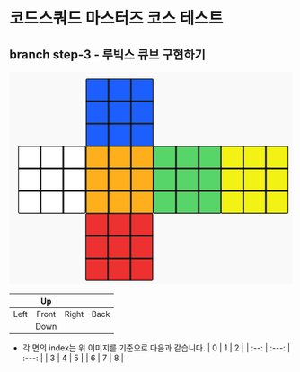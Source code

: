 # 코드스쿼드 마스터즈 코스 테스트

## branch step-3 - 루빅스 큐브 구현하기

![RubiksCube](./rubikscube_2d.png)

|      |  Up   |       |      |
| :--: | :---: | :---: | :--: |
| Left | Front | Right | Back |
|      | Down  |       |      |

- 각 면의 index는 위 이미지를 기준으로 다음과 같습니다.
  | 0 | 1 | 2 |
  | :--: | :---: | :---: |
  | 3 | 4 | 5 |
  | 6 | 7 | 8 |
